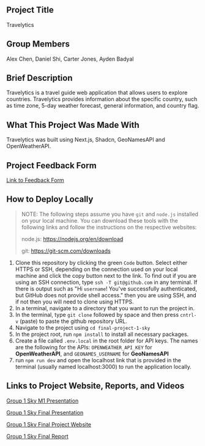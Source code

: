 ## Project Title
Travelytics

## Group Members
Alex Chen, Daniel Shi, Carter Jones, Ayden Badyal


## Brief Description
Travelytics is a travel guide web application that allows users to explore countries. Travelytics provides information about the specific country, such as time zone, 5-day weather forecast, general information, and country flag.

## What This Project Was Made With 
Travelytics was built using Next.js, Shadcn, GeoNamesAPI and OpenWeatherAPI.

##  Project Feedback Form
[Link to Feedback Form](https://docs.google.com/forms/d/1XZk8IoOraZ1cLlg-FjbrqMqVwN33C6jESV8F_CJ-lV0/edit)

## How to Deploy Locally
>NOTE: The following steps assume you have `git` and `node.js` installed on your local machine.
>You can download these tools with the following links and follow the instructions on the respective websites:
>
>node.js: https://nodejs.org/en/download
>
>git: https://git-scm.com/downloads
1) Clone this repository by clicking the green `Code` button. Select either HTTPS or SSH, depending on the connection used on your local machine and click the copy button next to the link. To find out if you are using an SSH connection, type `ssh -T git@github.com` in any terminal. If there is output such as "Hi `username`! You've successfully authenticated, but GitHub does not provide shell access." then you are using SSH, and if not then you will need to clone using HTTPS. 
2) In a terminal, navigate to a directory that you want to run the project in.
4) In the terminal, type `git clone` followed by space and then press `cntrl-v` (paste) to paste the github repository URL. 
5) Navigate to the project using `cd final-project-1-sky`
6) In the project root, run `npm install` to install all necessary packages. 
7) Create a file called `.env.local` in the root folder for API keys. The names are the following for the APIs:
`OPENWEATHER_API_KEY` for <strong>OpenWeatherAPI</strong>, and `GEONAMES_USERNAME` for <strong>GeoNamesAPI</strong>
8) run `npm run dev` and open the localhost link that is provided in the terminal (usually named localhost:3000) to run the application locally.

## Links to Project Website, Reports, and Videos
[Group 1 Sky M1 Presentation](https://youtu.be/OFFBTig6KWY)

[Group 1 Sky Final Presentation](https://youtu.be/gSQlN4Iacw0)

[Group 1 Sky Final Project Website](https://travelytics276.vercel.app/)

[Group 1 Sky Final Report]()
